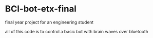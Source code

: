# BCI-bot-etx-final

final year project for an engineering student

all of this code is to control a basic bot with brain waves over bluetooth
